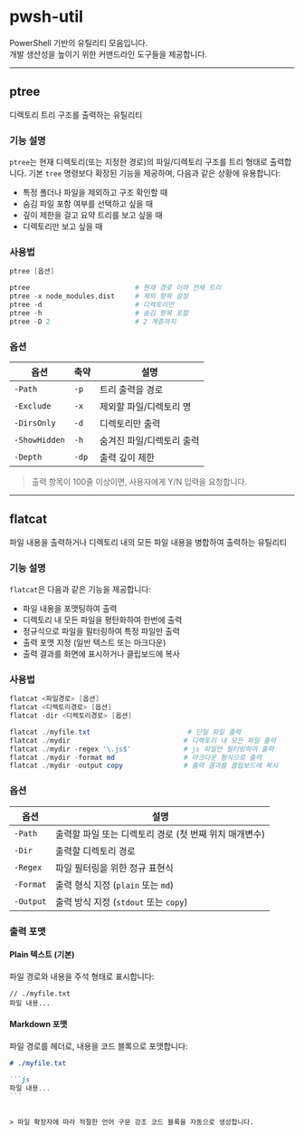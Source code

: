 # pwsh-util

PowerShell 기반의 유틸리티 모음입니다.  
개발 생산성을 높이기 위한 커맨드라인 도구들을 제공합니다.

---

## ptree

디렉토리 트리 구조를 출력하는 유틸리티

### 기능 설명

`ptree`는 현재 디렉토리(또는 지정한 경로)의 파일/디렉토리 구조를 트리 형태로 출력합니다.
기본 `tree` 명령보다 확장된 기능을 제공하며, 다음과 같은 상황에 유용합니다:

-   특정 폴더나 파일을 제외하고 구조 확인할 때
-   숨김 파일 포함 여부를 선택하고 싶을 때
-   깊이 제한을 걸고 요약 트리를 보고 싶을 때
-   디렉토리만 보고 싶을 때

### 사용법

```powershell
ptree [옵션]
```

```powershell
ptree                          # 현재 경로 이하 전체 트리
ptree -x node_modules,dist     # 제외 항목 설정
ptree -d                       # 디렉토리만
ptree -h                       # 숨김 항목 포함
ptree -D 2                     # 2 계층까지
```

### 옵션

| 옵션          | 축약  | 설명                      |
| ------------- | ----- | ------------------------- |
| `-Path`       | `-p`  | 트리 출력을 경로          |
| `-Exclude`    | `-x`  | 제외할 파일/디렉토리 명   |
| `-DirsOnly`   | `-d`  | 디렉토리만 출력           |
| `-ShowHidden` | `-h`  | 숨겨진 파일/디렉토리 출력 |
| `-Depth`      | `-dp` | 출력 깊이 제한            |

> 출력 항목이 100줄 이상이면, 사용자에게 Y/N 입력을 요청합니다.

---

## flatcat

파일 내용을 출력하거나 디렉토리 내의 모든 파일 내용을 병합하여 출력하는 유틸리티

### 기능 설명

`flatcat`은 다음과 같은 기능을 제공합니다:

-   파일 내용을 포맷팅하여 출력
-   디렉토리 내 모든 파일을 평탄화하여 한번에 출력
-   정규식으로 파일을 필터링하여 특정 파일만 출력
-   출력 포맷 지정 (일반 텍스트 또는 마크다운)
-   출력 결과를 화면에 표시하거나 클립보드에 복사

### 사용법

```powershell
flatcat <파일경로> [옵션]
flatcat <디렉토리경로> [옵션]
flatcat -dir <디렉토리경로> [옵션]
```

```powershell
flatcat ./myfile.txt                        # 단일 파일 출력
flatcat ./mydir                            # 디렉토리 내 모든 파일 출력
flatcat ./mydir -regex '\.js$'             # js 파일만 필터링하여 출력
flatcat ./mydir -format md                 # 마크다운 형식으로 출력
flatcat ./mydir -output copy               # 출력 결과를 클립보드에 복사
```

### 옵션

| 옵션      | 설명                                                   |
| --------- | ------------------------------------------------------ |
| `-Path`   | 출력할 파일 또는 디렉토리 경로 (첫 번째 위치 매개변수) |
| `-Dir`    | 출력할 디렉토리 경로                                   |
| `-Regex`  | 파일 필터링을 위한 정규 표현식                         |
| `-Format` | 출력 형식 지정 (`plain` 또는 `md`)                     |
| `-Output` | 출력 방식 지정 (`stdout` 또는 `copy`)                  |

### 출력 포맷

#### Plain 텍스트 (기본)

파일 경로와 내용을 주석 형태로 표시합니다:

```
// ./myfile.txt
파일 내용...
```

#### Markdown 포맷

파일 경로를 헤더로, 내용을 코드 블록으로 포맷합니다:

````markdown
# ./myfile.txt

```js
파일 내용...
```
````

```

> 파일 확장자에 따라 적절한 언어 구문 강조 코드 블록을 자동으로 생성합니다.
```
